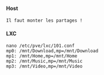 #### Host
```
Il faut monter les partages !
```

#### LXC
```
nano /etc/pve/lxc/101.conf
mp0: /mnt/Download,mp=/mnt/Download
mp1: /mnt/Home,mp=/mnt/Home
mp2: /mnt/Music,mp=/mnt/Music
mp3: /mnt/Video,mp=/mnt/Video
```
